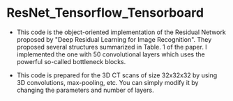 # ResNet_Tensorflow_Tensorboard

- This code is the object-oriented implementation of the Residual Network proposed by "Deep Residual Learning for Image Recognition". They proposed several structures summarized in Table. 1 of the paper. I implemented the one with 50 convolutional layers which uses the powerful so-called bottleneck blocks.

- This code is prepared for the 3D CT scans of size 32x32x32 by using 3D convolutions, max-pooling, etc. You can simply modify it by changing the parameters and number of layers.
